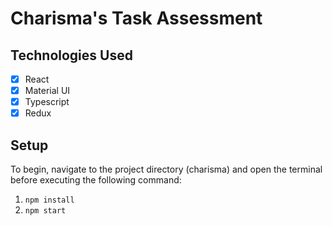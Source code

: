 # Charisma's Task Assessment

## Technologies Used

- [x] React
- [x] Material UI
- [x] Typescript
- [x] Redux

## Setup

To begin, navigate to the project directory (charisma) and open the terminal before executing the following command:

1) `npm install`
2) `npm start`
